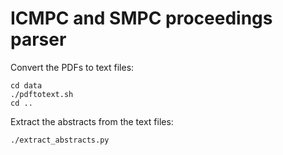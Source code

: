 # ICMPC and SMPC proceedings parser

Convert the PDFs to text files:

    cd data
    ./pdftotext.sh
    cd ..

Extract the abstracts from the text files:

    ./extract_abstracts.py
